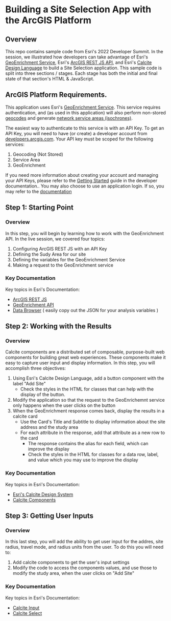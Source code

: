 # Building a Site Selection App with the ArcGIS Platform

## Overview

This repo contains sample code from Esri's 2022 Developer Summit. In the session, we illustrated how developers can take advantage of Esri's [GeoEnrichment Service](https://developers.arcgis.com/documentation/mapping-apis-and-services/demographics/geoenrichment/), Esri's [ArcGIS REST JS API](https://developers.arcgis.com/arcgis-rest-js/), and Esri's [Calcite Design Language]() to build a Site Selection application. This sample code is split into three sections / stages. Each stage has both the initial and final state of that section's HTML & JavaScript.

## ArcGIS Platform Requirements.

This application uses Esri's [GeoEnrichment Service](https://developers.arcgis.com/documentation/mapping-apis-and-services/demographics/geoenrichment/). This service requires authentication, and (as used in this application) will also perform non-stored [geocodes](https://developers.arcgis.com/documentation/mapping-apis-and-services/search/geocoding/) and generate [network service areas (isochrones)](https://developers.arcgis.com/documentation/mapping-apis-and-services/routing/service-areas/).

The easiest way to authenticate to this service is with an API Key. To get an API Key, you will need to have (or create) a developer account from [developers.arcgis.com](https://developers.arcgis.com/). Your API key must be scoped for the following services:

1. Geocoding (Not Stored)
1. Service Area
1. GeoEnrichment

If you need more information about creating your account and managing your API Keys, please refer to the [Getting Started](https://developers.arcgis.com/documentation/mapping-apis-and-services/get-started/) guide in the developer documentation.. You may also choose to use an application login. If so, you may refer to the [documentation](https://developers.arcgis.com/documentation/mapping-apis-and-services/security/application-credentials/)

## Step 1: Starting Point

### Overview

In this step, you will begin by learning how to work with the GeoEnrichment API. In the live session, we covered four topics:

1. Configuring ArcGIS REST JS with an API Key
1. Defining the Sudy Area for our site
1. Defining the variables for the GeoEnrichment Service
1. Making a request to the GeoEnrichment service

### Key Documentation

Key topics in Esri's Documentation:

- [ArcGIS REST JS](https://developers.arcgis.com/arcgis-rest-js/)
- [GeoEnrichment API](https://developers.arcgis.com/rest/geoenrichment/api-reference/enrich.htm)
- [Data Browser](https://doc.arcgis.com/en/esri-demographics/data/data-browser.htm) ( easily copy out the JSON for your analysis variables )

## Step 2: Working with the Results

### Overview

Calcite components are a distributed set of composable, purpose-built web components for building great web experiences. These components make it easy to capture user input and display information. In this step, you will accomplish three objectives:

1. Using Esri's Calcite Design Language, add a button component with the label "Add Site"
   - Check the styles in the HTML for classes that can help with the display of the button.
1. Modify the application so that the request to the GeoEnrichemnt service only happens when the user clicks on the button
1. When the GeoEnrichment response comes back, display the results in a calcite card
   - Use the Card's Title and Subtitle to display information about the site address and the study area
   - For each attribute in the response, add that attribute as a new row to the card
     - The response contains the alias for each field, which can improve the display
     - Check the styles in the HTML for classes for a data row, label, and value which you may use to improve the display

### Key Documentation

Key topics in Esri's Documentation:

- [Esri's Calcite Design System](https://developers.arcgis.com/calcite-design-system/)
- [Calcite Components](https://developers.arcgis.com/calcite-design-system/components/)

## Step 3: Getting User Inputs

### Overview

In this last step, you will add the ability to get user input for the addres, site radius, travel mode, and radius units from the user. To do this you will need to:

1. Add calcite components to get the user's input settings
1. Modify the code to access the components values, and use those to modify the study area, when the user clicks on "Add Site"

### Key Documentation

Key topics in Esri's Documentation:

- [Calcite Input](https://developers.arcgis.com/calcite-design-system/components/input/)
- [Calcite Select](https://developers.arcgis.com/calcite-design-system/components/select/)
